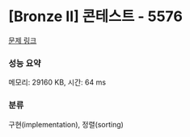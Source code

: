 # [Bronze II] 콘테스트 - 5576 

[문제 링크](https://www.acmicpc.net/problem/5576) 

### 성능 요약

메모리: 29160 KB, 시간: 64 ms

### 분류

구현(implementation), 정렬(sorting)

